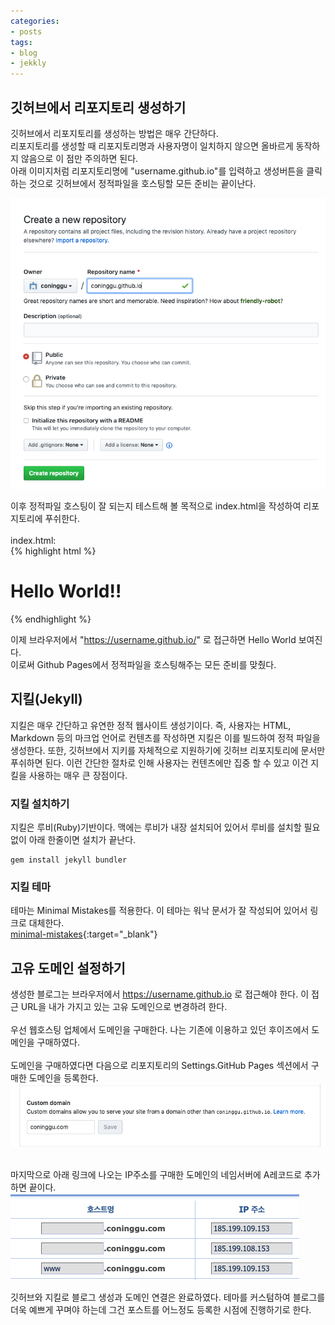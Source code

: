 ```yaml
---
categories:
- posts
tags:
- blog
- jekkly
---
```


## 깃허브에서 리포지토리 생성하기
깃허브에서 리포지토리를 생성하는 방법은 매우 간단하다.  
리포지토리를 생성할 때 리포지토리명과 사용자명이 일치하지 않으면 올바르게 동작하지 않음으로 이 점만 주의하면 된다.  
아래 이미지처럼 리포지토리명에 "username.github.io"를 입력하고 생성버튼을 클릭하는 것으로 깃허브에서 정적파일을 호스팅할 모든 준비는 끝이난다.

![](/assets/images/2019/2019-001.png)

이후 정적파일 호스팅이 잘 되는지 테스트해 볼 목적으로 index.html을 작성하여 리포지토리에 푸쉬한다.<br><br>
index.html:  
{% highlight html %}
<!DOCTYPE html>
<html>
<body>
<h1>Hello World!!</h1>
</body>
</html>
{% endhighlight %}

이제 브라우저에서 "https://username.github.io/" 로 접근하면 Hello World 보여진다.  
이로써 Github Pages에서 정적파일을 호스팅해주는 모든 준비를 맞췄다.

## 지킬(Jekyll)
지킬은 매우 간단하고 유연한 정적 웹사이트 생성기이다. 즉, 사용자는 HTML, Markdown 등의 마크업 언어로 컨텐츠를 작성하면 지킬은 이를 빌드하여 정적 파일을 생성한다. 또한, 깃허브에서 지키를 자체적으로 지원하기에 깃허브 리포지토리에 문서만 푸쉬하면 된다. 이런 간단한 절차로 인해 사용자는 컨텐츠에만 집중 할 수 있고 이건 지킬을 사용하는 매우 큰 장점이다.


### 지킬 설치하기
지킬은 루비(Ruby)기반이다. 맥에는 루비가 내장 설치되어 있어서 루비를 설치할 필요 없이 아래 한줄이면 설치가 끝난다.   
```
gem install jekyll bundler
```

### 지킬 테마
테마는 Minimal Mistakes를 적용한다. 이 테마는 워낙 문서가 잘 작성되어 있어서 링크로 대체한다.  
[minimal-mistakes](https://mmistakes.github.io/minimal-mistakes/docs/quick-start-guide/){:target="_blank"}


## 고유 도메인 설정하기
생성한 블로그는 브라우저에서 https://username.github.io 로 접근해야 한다. 이 접근 URL을 내가 가지고 있는 고유 도메인으로 변경하려 한다.<br><br>
우선 웹호스팅 업체에서 도메인을 구매한다. 나는 기존에 이용하고 있던 후이즈에서 도메인을 구매하였다.<br><br>
도메인을 구매하였다면 다음으로 리포지토리의 Settings.GitHub Pages 섹션에서 구매한 도메인을 등록한다.  
![](/assets/images/2019/2019-002.png)<br><br>

마지막으로 아래 링크에 나오는 IP주소를 구매한 도메인의 네임서버에 A레코드로 추가하면 끝이다.
![](/assets/images/2019/2019-003.png)  

깃허브와 지킬로 블로그 생성과 도메인 연결은 완료하였다. 테마를 커스텀하여 블로그를 더욱 예쁘게 꾸며야 하는데 그건 포스트를 어느정도 등록한 시점에 진행하기로 한다.